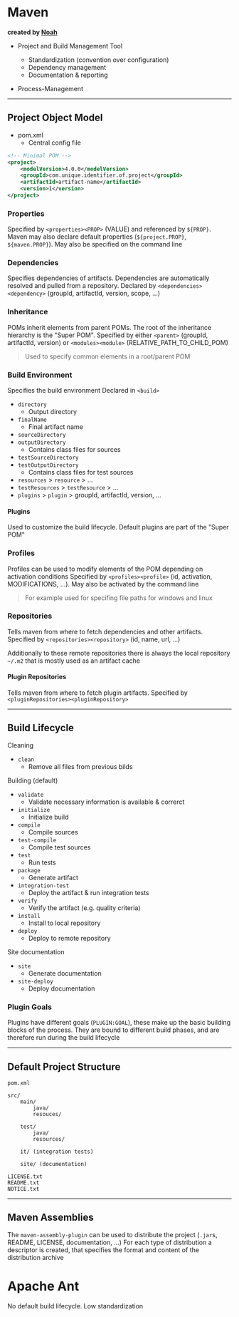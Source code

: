 # **Maven**

**created by [Noah](https://gitlab.com/DrNochi)**

- Project and Build Management Tool

  - Standardization (convention over configuration)
  - Dependency management
  - Documentation & reporting

- Process-Management

---

## Project Object Model

- pom.xml
  - Central config file

```xml
<!-- Minimal POM -->
<project>
    <modelVersion>4.0.0</modelVersion>
    <groupId>com.unique.identifier.of.project</groupId>
    <artifactId>artifact-name</artifactId>
    <version>1</version>
</project>
```

### Properties

Specified by `<properties><PROP>` (VALUE) and referenced by `${PROP}`. Maven may also declare default properties (`${project.PROP}`, `${maven.PROP}`).
May also be specified on the command line

### Dependencies

Specifies dependencies of artifacts. Dependencies are automatically resolved and pulled from a repository.
Declared by `<dependencies><dependency>` (groupId, artifactId, version, scope, ...)

### Inheritance

POMs inherit elements from parent POMs. The root of the inheritance hierarchy is the "Super POM".
Specified by either `<parent>` (groupId, artifactId, version) or `<modules><module>` (RELATIVE_PATH_TO_CHILD_POM)

> Used to specify common elements in a root/parent POM

### Build Environment

Specifies the build environment
Declared in `<build>`

- `directory`
  - Output directory
- `finalName`
  - Final artifact name
- `sourceDirectory`
- `outputDirectory`
  - Contains class files for sources
- `testSourceDirectory`
- `testOutputDirectory`
  - Contains class files for test sources
- `resources` > `resource` > ...
- `testResources` > `testResource` > ...
- `plugins` > `plugin` > groupId, artifactId, version, ...

#### Plugins

Used to customize the build lifecycle. Default plugins are part of the "Super POM"

### Profiles

Profiles can be used to modify elements of the POM depending on activation conditions
Specified by `<profiles><profile>` (id, activation, MODIFICATIONS, ...).
May also be activated by the command line

> For examlple used for specifing file paths for windows and linux

### Repositories

Tells maven from where to fetch dependencies and other artifacts.
Specified by `<repositories><repository>` (id, name, url, ...)

Additionally to these remote repositories there is always the local repository `~/.m2` that is mostly used as an artifact cache

#### Plugin Repositories

Tells maven from where to fetch plugin artifacts.
Specified by `<pluginRepositories><pluginRepository>`

---

## Build Lifecycle

Cleaning

- `clean`
  - Remove all files from previous bilds

Building (default)

- `validate`
  - Validate necessary information is available & correrct
- `initialize`
  - Initialize build
- `compile`
  - Compile sources
- `test-compile`
  - Compile test sources
- `test`
  - Run tests
- `package`
  - Generate artifact
- `integration-test`
  - Deploy the artifact & run integration tests
- `verify`
  - Verify the artifact (e.g. quality criteria)
- `install`
  - Install to local repository
- `deploy`
  - Deploy to remote repository

Site documentation

- `site`
  - Generate documentation
- `site-deploy`
  - Deploy documentation

### Plugin Goals

Plugins have different goals (`PLUGIN:GOAL`), these make up the basic building blocks of the process. They are bound to different build phases, and are therefore run during the build lifecycle

---

## Default Project Structure

```
pom.xml

src/
    main/
        java/
        resouces/

    test/
        java/
        resources/

    it/ (integration tests)

    site/ (documentation)

LICENSE.txt
README.txt
NOTICE.txt
```

---

## Maven Assemblies

The `maven-assembly-plugin` can be used to distribute the project (`.jar`s, README, LICENSE, documentation, ...)
For each type of distribution a descriptor is created, that specifies the format and content of the distribution archive

# Apache Ant

No default build lifecycle. Low standardization
